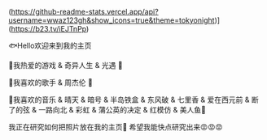 (https://github-readme-stats.vercel.app/api?username=wwaz123gh&show_icons=true&theme=tokyonight)](https://b23.tv/iEJTnPp)



🐟Hello欢迎来到我的主页

🍒我热爱的游戏 & 奇异人生 & 光遇 🥑

🍉我喜欢的歌手 & 周杰伦 🍈

🍭我喜欢的音乐 & 晴天 & 暗号 & 半岛铁盒 & 东风破 &
七里香 & 爱在西元前 & 断了的弦 & 一路向北 & 彩虹 &
蒲公英的决定 & 红模仿 & 美人鱼🍏

我正在研究如何把照片放在我的主页🤔
希望我能快点研究出来😡😡😡
